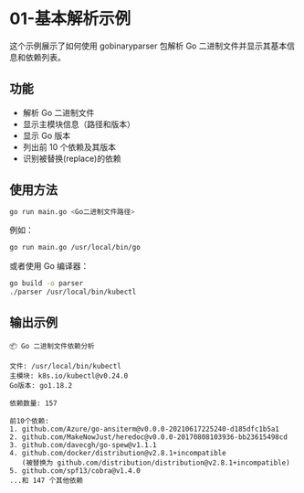 # 01-基本解析示例

这个示例展示了如何使用 gobinaryparser 包解析 Go 二进制文件并显示其基本信息和依赖列表。

## 功能

- 解析 Go 二进制文件
- 显示主模块信息（路径和版本）
- 显示 Go 版本
- 列出前 10 个依赖及其版本
- 识别被替换(replace)的依赖

## 使用方法

```bash
go run main.go <Go二进制文件路径>
```

例如：

```bash
go run main.go /usr/local/bin/go
```

或者使用 Go 编译器：

```bash
go build -o parser
./parser /usr/local/bin/kubectl
```

## 输出示例

```
📦 Go 二进制文件依赖分析

文件: /usr/local/bin/kubectl
主模块: k8s.io/kubectl@v0.24.0
Go版本: go1.18.2

依赖数量: 157

前10个依赖:
1. github.com/Azure/go-ansiterm@v0.0.0-20210617225240-d185dfc1b5a1
2. github.com/MakeNowJust/heredoc@v0.0.0-20170808103936-bb23615498cd
3. github.com/davecgh/go-spew@v1.1.1
4. github.com/docker/distribution@v2.8.1+incompatible
   (被替换为 github.com/distribution/distribution@v2.8.1+incompatible)
5. github.com/spf13/cobra@v1.4.0
...和 147 个其他依赖
``` 